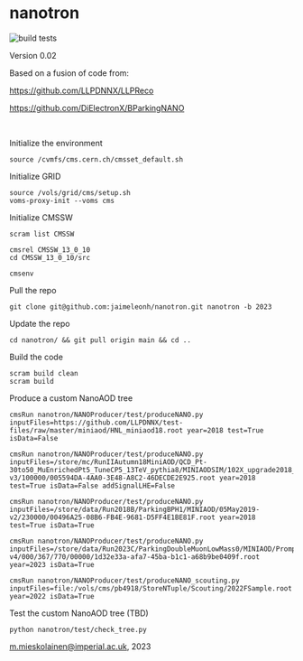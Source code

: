 # nanotron

![build tests](https://travis-ci.org/mieskolainen/nanotron.svg?branch=master)

Version 0.02

Based on a fusion of code from:

https://github.com/LLPDNNX/LLPReco

https://github.com/DiElectronX/BParkingNANO

</br>

Initialize the environment
```
source /cvmfs/cms.cern.ch/cmsset_default.sh
```

Initialize GRID
```
source /vols/grid/cms/setup.sh
voms-proxy-init --voms cms
```

Initialize CMSSW
```
scram list CMSSW

cmsrel CMSSW_13_0_10
cd CMSSW_13_0_10/src

cmsenv
```

Pull the repo
```
git clone git@github.com:jaimeleonh/nanotron.git nanotron -b 2023
```

Update the repo
```
cd nanotron/ && git pull origin main && cd ..
```

Build the code
```
scram build clean
scram build
```

Produce a custom NanoAOD tree
```
cmsRun nanotron/NANOProducer/test/produceNANO.py inputFiles=https://github.com/LLPDNNX/test-files/raw/master/miniaod/HNL_miniaod18.root year=2018 test=True isData=False

cmsRun nanotron/NANOProducer/test/produceNANO.py inputFiles=/store/mc/RunIIAutumn18MiniAOD/QCD_Pt-30to50_MuEnrichedPt5_TuneCP5_13TeV_pythia8/MINIAODSIM/102X_upgrade2018_realistic_v15-v3/100000/005594DA-4AA0-3E48-A8C2-46DECDE2E925.root year=2018 test=True isData=False addSignalLHE=False

cmsRun nanotron/NANOProducer/test/produceNANO.py inputFiles=/store/data/Run2018B/ParkingBPH1/MINIAOD/05May2019-v2/230000/00496A25-08B6-FB4E-9681-D5FF4E1BE81F.root year=2018 test=True isData=True

cmsRun nanotron/NANOProducer/test/produceNANO.py inputFiles=/store/data/Run2023C/ParkingDoubleMuonLowMass0/MINIAOD/PromptReco-v4/000/367/770/00000/1d32e33a-afa7-45ba-b1c1-a68b9be0409f.root year=2023 isData=True

cmsRun nanotron/NANOProducer/test/produceNANO_scouting.py inputFiles=file:/vols/cms/pb4918/StoreNTuple/Scouting/2022FSample.root year=2022 isData=True
```

Test the custom NanoAOD tree (TBD)
```
python nanotron/test/check_tree.py
```


m.mieskolainen@imperial.ac.uk, 2023
